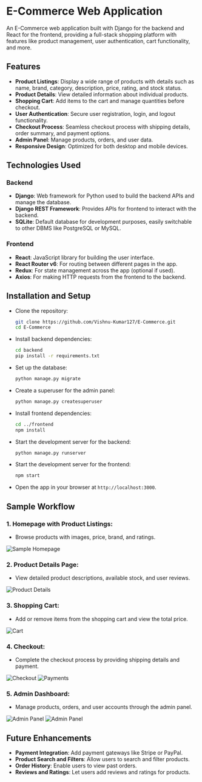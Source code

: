 # E-Commerce Web Application

An E-Commerce web application built with Django for the backend and React for the frontend, providing a full-stack shopping platform with features like product management, user authentication, cart functionality, and more.

## Features

- **Product Listings**: Display a wide range of products with details such as name, brand, category, description, price, rating, and stock status.
- **Product Details**: View detailed information about individual products.
- **Shopping Cart**: Add items to the cart and manage quantities before checkout.
- **User Authentication**: Secure user registration, login, and logout functionality.
- **Checkout Process**: Seamless checkout process with shipping details, order summary, and payment options.
- **Admin Panel**: Manage products, orders, and user data.
- **Responsive Design**: Optimized for both desktop and mobile devices.

## Technologies Used

### Backend
- **Django**: Web framework for Python used to build the backend APIs and manage the database.
- **Django REST Framework**: Provides APIs for frontend to interact with the backend.
- **SQLite**: Default database for development purposes, easily switchable to other DBMS like PostgreSQL or MySQL.

### Frontend
- **React**: JavaScript library for building the user interface.
- **React Router v6**: For routing between different pages in the app.
- **Redux**: For state management across the app (optional if used).
- **Axios**: For making HTTP requests from the frontend to the backend.

## Installation and Setup

- Clone the repository:
  ```bash
  git clone https://github.com/Vishnu-Kumar127/E-Commerce.git
  cd E-Commerce

- Install backend dependencies:
  ```bash
  cd backend
  pip install -r requirements.txt

- Set up the database:
  ```bash
  python manage.py migrate

- Create a superuser for the admin panel:
  ```bash
  python manage.py createsuperuser

- Install frontend dependencies:
  ```bash
  cd ../frontend
  npm install 
- Start the development server for the backend:
  ```bash
  python manage.py runserver

- Start the development server for the frontend:
  ```bash
  npm start

- Open the app in your browser at `http://localhost:3000`.


## Sample Workflow

### 1. Homepage with Product Listings:
   - Browse products with images, price, brand, and ratings.
   
   ![Sample Homepage](WorkSamples/homepage.jpeg)

### 2. Product Details Page:
   - View detailed product descriptions, available stock, and user reviews.
   
   ![Product Details](WorkSamples/product-details.jpeg)

### 3. Shopping Cart:
   - Add or remove items from the shopping cart and view the total price.

   ![Cart](WorkSamples/addcart.jpeg)

### 4. Checkout:
   - Complete the checkout process by providing shipping details and payment.

   ![Checkout](WorkSamples/shipping-address.jpeg)
   ![Payments](WorkSamples/payments.jpeg)

### 5. Admin Dashboard:
   - Manage products, orders, and user accounts through the admin panel.

   ![Admin Panel](WorkSamples/admin-user.jpeg)
   ![Admin Panel](WorkSamples/admin-product.jpeg)


## Future Enhancements

- **Payment Integration**: Add payment gateways like Stripe or PayPal.
- **Product Search and Filters**: Allow users to search and filter products.
- **Order History**: Enable users to view past orders.
- **Reviews and Ratings**: Let users add reviews and ratings for products.
